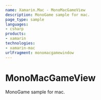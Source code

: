 ```yaml
---
name: Xamarin.Mac - MonoMacGameView
description: MonoGame sample for mac.
page_type: sample
languages:
- csharp
products:
- xamarin
technologies:
- xamarin-mac
urlFragment: monomacgamewindow
---
```

# MonoMacGameView

MonoGame sample for mac.
